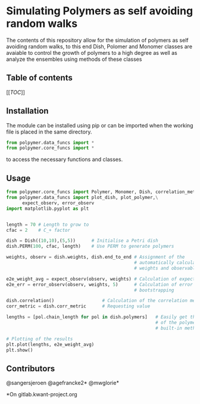 # Simulating Polymers as self avoiding random walks
The contents of this repository allow for the simulation of polymers as self avoiding random walks, to this end Dish, Polomer and Monomer classes are avaiable to control the growth of polymers to a high degree as well as analyze the ensembles using methods of these classes

## Table of contents
[[_TOC_]]

## Installation
The module can be installed using pip or can be imported when the working file is placed in the same directory.

```python
from polpymer.data_funcs import *
from polpymer.core_funcs import *
```
to access the necessary functions and classes.

## Usage

```python
from polpymer.core_funcs import Polymer, Monomer, Dish, correlation_metric
from polpymer.data_funcs import plot_dish, plot_polymer,\
      expect_observ, error_observ
import matplotlib.pyplot as plt


length = 70 # Length to grow to
cfac = 2    # C_+ factor

dish = Dish((10,10),(5,5))      # Initialise a Petri dish
dish.PERM(100, cfac, length)    # Use PERM to generate polymers

weights, observ = dish.weights, dish.end_to_end # Assignment of the
                                                # automatically calculated
                                                # weights and observables

e2e_weight_avg = expect_observ(observ, weights) # Calculation of expectation
e2e_err = error_observ(observ, weights, 5)      # Calculation of error using
                                                # bootstrapping

dish.correlation()                  # Calculation of the correlation metric
corr_metric = dish.corr_metric      # Requesting value

lengths = [pol.chain_length for pol in dish.polymers]   # Easily get the lengths
                                                        # of the polymers using
                                                        # built-in methods

# Plotting of the results
plt.plot(lengths, e2e_weight_avg)
plt.show()
```

## Contributors

@sangersjeroen
@agefrancke2*
@mwglorie*

*On gitlab.kwant-project.org
